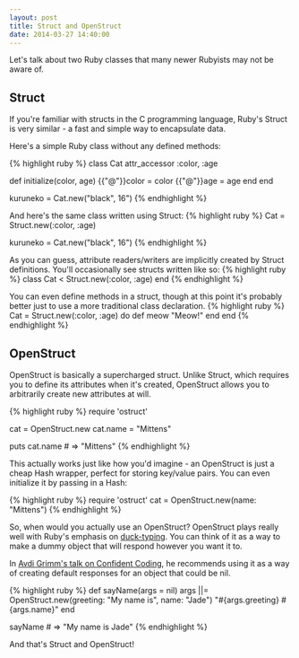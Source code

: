 ```yaml
---
layout: post
title: Struct and OpenStruct
date: 2014-03-27 14:40:00
---
```


Let's talk about two Ruby classes that many newer Rubyists may not be aware of.

## Struct

If you're familiar with structs in the C programming language, Ruby's Struct is very similar - a fast and simple way to encapsulate data.

Here's a simple Ruby class without any defined methods:

{% highlight ruby %}
class Cat
  attr_accessor :color, :age

  def initialize(color, age)
    {{"@"}}color = color
    {{"@"}}age = age
  end
end

kuruneko = Cat.new("black", 16")
{% endhighlight %}

And here's the same class written using Struct:
{% highlight ruby %}
Cat = Struct.new(:color, :age)

kuruneko = Cat.new("black", 16")
{% endhighlight %}

As you can guess, attribute readers/writers are implicitly created by Struct definitions. You'll occasionally see structs written like so:
{% highlight ruby %}
class Cat < Struct.new(:color, :age)
end
{% endhighlight %}

You can even define methods in a struct, though at this point it's probably better just to use a more traditional class declaration.
{% highlight ruby %}
Cat = Struct.new(:color, :age) do
  def meow
    "Meow!"
  end
end
{% endhighlight %}

## OpenStruct

OpenStruct is basically a supercharged struct. Unlike Struct, which requires you to define its attributes when it's created, OpenStruct allows you to arbitrarily create new attributes at will.


{% highlight ruby %}
require 'ostruct'

cat = OpenStruct.new
cat.name = "Mittens"

puts cat.name  # => "Mittens"
{% endhighlight %}

This actually works just like how you'd imagine - an OpenStruct is just a cheap Hash wrapper, perfect for storing key/value pairs. You can even initialize it by passing in a Hash:

{% highlight ruby %}
require 'ostruct'
cat = OpenStruct.new(name: "Mittens")
{% endhighlight %}

So, when would you actually use an OpenStruct? OpenStruct plays really well with Ruby's emphasis on [duck-typing](http://en.wikipedia.org/wiki/Duck_typing). You can think of it as a way to make a dummy object that will respond however you want it to.

In [Avdi Grimm's talk on Confident Coding](https://www.youtube.com/watch?v=T8J0j2xJFgQ), he recommends using it as a way of creating default responses for an object that could be nil.

{% highlight ruby %}
def sayName(args = nil)
  args ||= OpenStruct.new(greeting: "My name is", name: "Jade")
  "#{args.greeting} #{args.name}"
end

sayName # => "My name is Jade"
{% endhighlight %}

And that's Struct and OpenStruct!